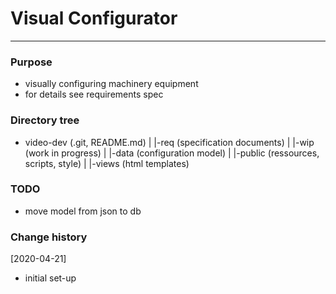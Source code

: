 # Visual Configurator

-----------------------

### Purpose
- visually configuring machinery equipment
- for details see requirements spec

### Directory tree
- video-dev (.git, README.md) 
   | 
   |-req (specification documents)
   | 
   |-wip (work in progress) 
   |  |-data (configuration model)
   |  |-public (ressources, scripts, style)
   |  |-views (html templates)

   
### TODO
- move model from json to db

### Change history
[2020-04-21]
- initial set-up
